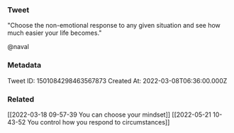 ### Tweet
"Choose the non-emotional response to any given situation and see how much easier your life becomes."

@naval

### Metadata
Tweet ID: 1501084298463567873
Created At: 2022-03-08T06:36:00.000Z

### Related
[[2022-03-18 09-57-39 You can choose your mindset]]
[[2022-05-21 10-43-52 You control how you respond to circumstances]]

